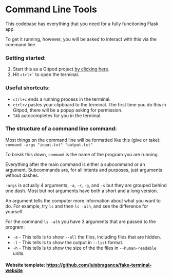 # Command Line Tools

This codebase has everything that you need for a fully functioning Flask app.

To get it running, however, you will be asked to interact with this via the command line.

### Getting started:
1) Start this as a Gitpod project [by clicking here](https://gitpod.io/#https://github.com/dotfortun/getting_used_to_cmd).
2) Hit ``` ctrl+` ``` to open the terminal.

### Useful shortcuts:
* ```ctrl+c``` ends a running process in the terminal.
* ```ctrl+v``` pastes your clipboard to the terminal.  The first time you do this in Gitpod, there will be a popup asking for permission.
* ```TAB``` autocompletes for you in the terminal.

### The structure of a command line command:

Most things on the command line will be formatted like this (give or take): ```command -args "input.txt" "output.txt"```

To break this down, ```command``` is the name of the program you are running.

Everything after the main command is either a subcommand or an argument.  Subcommands are, for all intents and purposes, just arguments without dashes.

```-args``` is actually 4 arguments, ```-a```, ```-r```, ```-g```, and ```-s``` but they are grouped behind one dash.  Most but not arguments have both a short and a long version.

An argument tells the computer more information about what you want to do.  For example, try ```ls``` and then ```ls -alh```, and see the difference for yourself.

For the command ```ls -alh``` you have 3 arguments that are passed to the program:
* ```-a``` - This tells ls to show ```--all``` the files, including files that are hidden.
* ```-l``` - This tells ls to show the output in ```--list``` format.
* ```-h``` - This tells ls to show the size of the the files in ```--human-readable``` units.

#### Website template: https://github.com/luisbraganca/fake-terminal-website